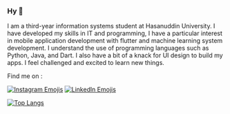 ### Hy 👋
I am a third-year information systems student at Hasanuddin University. I have developed my skills in IT and programming, I have a particular interest in mobile application development with flutter and machine learning system development. I understand the use of programming languages such as Python, Java, and Dart. I also have a bit of a knack for UI design to build my apps. I feel challenged and excited to learn new things.

Find me on :

<a href="instagram.com/ikh_.san"><img src="https://emojik.com/platform/instagram.svg" alt="Instagram Emojis" class="class"></a>
<a href="https://www.linkedin.com/in/muh-ikhsan-9aa462199/"><img src="https://emojik.com/platform/linkedin.svg" alt="Linkedln Emojis" class="class"></a> 


[![Top Langs](https://github-readme-stats.vercel.app/api/top-langs/?username=toku404&hide=php,css,html,jupyter%20notebook&langs_count=7&layout=compact&theme=tokyonight&hide_border=true)](https://github.com/anuraghazra/github-readme-stats)





<!--
**ToKu404/Toku404** is a ✨ _special_ ✨ repository because its `README.md` (this file) appears on your GitHub profile.

Here are some ideas to get you started:

- 🔭 I’m currently working on ...
- 🌱 I’m currently learning ...
- 👯 I’m looking to collaborate on ...
- 🤔 I’m looking for help with ...
- 💬 Ask me about ...
- 📫 How to reach me: ...
- 😄 Pronouns: ...
- e Fun fact: ...
-->
